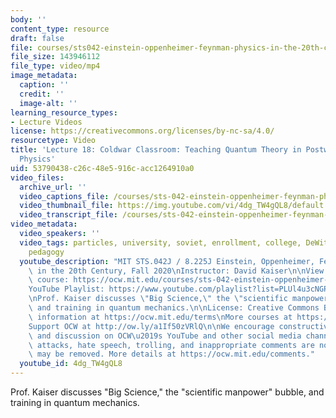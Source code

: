 ```yaml
---
body: ''
content_type: resource
draft: false
file: courses/sts042-einstein-oppenheimer-feynman-physics-in-the-20th-century/ocw_8225_sts042_lecture18_2020nov04_360p_16_9.mp4
file_size: 143946112
file_type: video/mp4
image_metadata:
  caption: ''
  credit: ''
  image-alt: ''
learning_resource_types:
- Lecture Videos
license: https://creativecommons.org/licenses/by-nc-sa/4.0/
resourcetype: Video
title: 'Lecture 18: Coldwar Classroom: Teaching Quantum Theory in Postwar American
  Physics'
uid: 53790438-c26c-48e5-916c-acc1264910a0
video_files:
  archive_url: ''
  video_captions_file: /courses/sts-042-einstein-oppenheimer-feynman-physics-in-the-20th-century-fall-2020/1bXaHp4tniZf3gt2kpGzv6SvFS2NMT_gf_transcript.webvtt
  video_thumbnail_file: https://img.youtube.com/vi/4dg_TW4gQL8/default.jpg
  video_transcript_file: /courses/sts-042-einstein-oppenheimer-feynman-physics-in-the-20th-century-fall-2020/1bXaHp4tniZf3gt2kpGzv6SvFS2NMT_gf_transcript.pdf
video_metadata:
  video_speakers: ''
  video_tags: particles, university, soviet, enrollment, college, DeWitt, Korol, teaching,
    pedagogy
  youtube_description: "MIT STS.042J / 8.225J Einstein, Oppenheimer, Feynman: Physics\
    \ in the 20th Century, Fall 2020\nInstructor: David Kaiser\n\nView the complete\
    \ course: https://ocw.mit.edu/courses/sts-042-einstein-oppenheimer-feynman-physics-in-the-20th-century-fall-2020\n\
    YouTube Playlist: https://www.youtube.com/playlist?list=PLUl4u3cNGP63bAfjGas3TuA4ZCPUtN6Xf\n\
    \nProf. Kaiser discusses \"Big Science,\" the \"scientific manpower\" bubble,\
    \ and training in quantum mechanics.\n\nLicense: Creative Commons BY-NC-SA\nMore\
    \ information at https://ocw.mit.edu/terms\nMore courses at https://ocw.mit.edu\n\
    Support OCW at http://ow.ly/a1If50zVRlQ\n\nWe encourage constructive comments\
    \ and discussion on OCW\u2019s YouTube and other social media channels. Personal\
    \ attacks, hate speech, trolling, and inappropriate comments are not allowed and\
    \ may be removed. More details at https://ocw.mit.edu/comments."
  youtube_id: 4dg_TW4gQL8
---
```

Prof. Kaiser discusses "Big Science," the "scientific manpower" bubble, and training in quantum mechanics.